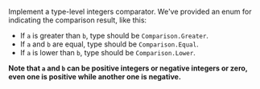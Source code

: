 Implement a type-level integers comparator. We've provided an enum for indicating the comparison result, like this:

- If `a` is greater than `b`, type should be `Comparison.Greater`.
- If `a` and `b` are equal, type should be `Comparison.Equal`.
- If `a` is lower than `b`, type should be `Comparison.Lower`.

**Note that `a` and `b` can be positive integers or negative integers or zero, even one is positive while another one is negative.**
